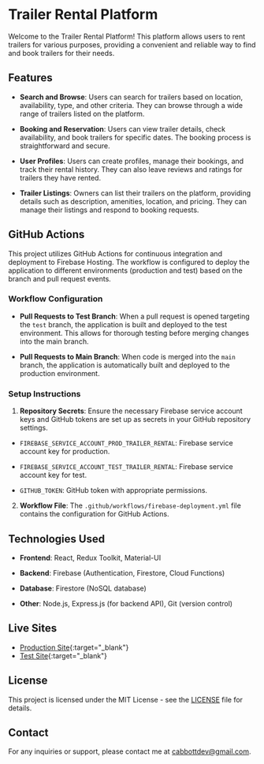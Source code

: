 # Trailer Rental Platform

Welcome to the Trailer Rental Platform! This platform allows users to rent trailers for various purposes, providing a convenient and reliable way to find and book trailers for their needs.

## Features

- **Search and Browse**: Users can search for trailers based on location, availability, type, and other criteria. They can browse through a wide range of trailers listed on the platform.

- **Booking and Reservation**: Users can view trailer details, check availability, and book trailers for specific dates. The booking process is straightforward and secure.

- **User Profiles**: Users can create profiles, manage their bookings, and track their rental history. They can also leave reviews and ratings for trailers they have rented.

- **Trailer Listings**: Owners can list their trailers on the platform, providing details such as description, amenities, location, and pricing. They can manage their listings and respond to booking requests.

## GitHub Actions

This project utilizes GitHub Actions for continuous integration and deployment to Firebase Hosting. The workflow is configured to deploy the application to different environments (production and test) based on the branch and pull request events.

### Workflow Configuration

- **Pull Requests to Test Branch**: When a pull request is opened targeting the `test` branch, the application is built and deployed to the test environment. This allows for thorough testing before merging changes into the main branch.

- **Pull Requests to Main Branch**: When code is merged into the `main` branch, the application is automatically built and deployed to the production environment.

### Setup Instructions

1.  **Repository Secrets**: Ensure the necessary Firebase service account keys and GitHub tokens are set up as secrets in your GitHub repository settings.

- `FIREBASE_SERVICE_ACCOUNT_PROD_TRAILER_RENTAL`: Firebase service account key for production.

- `FIREBASE_SERVICE_ACCOUNT_TEST_TRAILER_RENTAL`: Firebase service account key for test.

- `GITHUB_TOKEN`: GitHub token with appropriate permissions.

2.  **Workflow File**: The `.github/workflows/firebase-deployment.yml` file contains the configuration for GitHub Actions.

## Technologies Used

- **Frontend**: React, Redux Toolkit, Material-UI

- **Backend**: Firebase (Authentication, Firestore, Cloud Functions)

- **Database**: Firestore (NoSQL database)

- **Other**: Node.js, Express.js (for backend API), Git (version control)

## Live Sites

- [Production Site](https://prod-trailer-rental.web.app/){:target="\_blank"}
- [Test Site](https://test-trailer-rental.web.app/){:target="\_blank"}

## License

This project is licensed under the MIT License - see the [LICENSE](LICENSE) file for details.

## Contact

For any inquiries or support, please contact me at [cabbottdev@gmail.com](mailto:cabbottdev@gmail.com).
